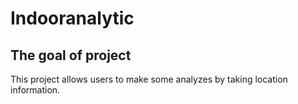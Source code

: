 # Indooranalytic

## The goal of project

This project allows users to make some analyzes by taking location information. <br>
